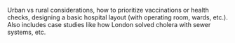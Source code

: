 Urban vs rural considerations, how to prioritize vaccinations or health checks, designing a basic hospital layout (with operating room, wards, etc.). Also includes case studies like how London solved cholera with sewer systems, etc.